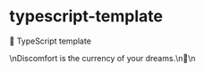 # typescript-template

🌱 TypeScript template

<!-- INSPIRATIONAL_QUOTE_START -->\nDiscomfort is the currency of your dreams.\n🐶\n<!-- INSPIRATIONAL_QUOTE_END -->
